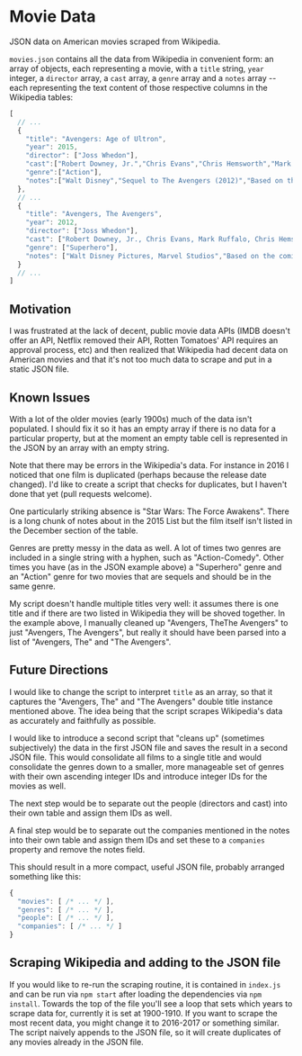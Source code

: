 # Movie Data

JSON data on American movies scraped from Wikipedia.

`movies.json` contains all the data from Wikipedia in convenient form: an array of objects, each representing a movie, with a `title` string, `year` integer, a `director` array, a `cast` array, a `genre` array and a `notes` array -- each representing the text content of those respective columns in the Wikipedia tables:

```javascript
[
  // ...
  {
    "title": "Avengers: Age of Ultron",
    "year": 2015,
    "director": ["Joss Whedon"],
    "cast":["Robert Downey, Jr.","Chris Evans","Chris Hemsworth","Mark Ruffalo"],
    "genre":["Action"],
    "notes":["Walt Disney","Sequel to The Avengers (2012)","Based on the comics of the same name by Stan Lee and Jack Kirby"]
  },
  // ...
  {
    "title": "Avengers, The Avengers",
    "year": 2012,
    "director": ["Joss Whedon"],
    "cast": ["Robert Downey, Jr., Chris Evans, Mark Ruffalo, Chris Hemsworth, Scarlett Johansson, Jeremy Renner, Tom Hiddleston, Clark Gregg, Cobie Smulders, Stellan Skarsgård, Samuel L. Jackson"],
    "genre": ["Superhero"],
    "notes": ["Walt Disney Pictures, Marvel Studios","Based on the comic book of the same name by Stan Lee and Jack Kirby"]
  }
  // ...
]
```

## Motivation

I was frustrated at the lack of decent, public movie data APIs (IMDB doesn't offer an API, Netflix removed their API, Rotten Tomatoes' API requires an approval process, etc) and then realized that Wikipedia had decent data on American movies and that it's not too much data to scrape and put in a static JSON file.

## Known Issues

With a lot of the older movies (early 1900s) much of the data isn't populated. I should fix it so it has an empty array if there is no data for a particular property, but at the moment an empty table cell is represented in the JSON by an array with an empty string.

Note that there may be errors in the Wikipedia's data. For instance in 2016 I noticed that one film is duplicated (perhaps because the release date changed). I'd like to create a script that checks for duplicates, but I haven't done that yet (pull requests welcome).

One particularly striking absence is "Star Wars: The Force Awakens". There is a long chunk of notes about in the 2015 List but the film itself isn't listed in the December section of the table.

Genres are pretty messy in the data as well. A lot of times two genres are included in a single string with a hyphen, such as "Action-Comedy". Other times you have (as in the JSON example above) a "Superhero" genre and an "Action" genre for two movies that are sequels and should be in the same genre.

My script doesn't handle multiple titles very well: it assumes there is one title and if there are two listed in Wikipedia they will be shoved together. In the example above, I manually cleaned up "Avengers, TheThe Avengers" to just "Avengers, The Avengers", but really it should have been parsed into a list of "Avengers, The" and "The Avengers".

## Future Directions

I would like to change the script to interpret `title` as an array, so that it captures the "Avengers, The" and "The Avengers" double title instance mentioned above. The idea being that the script scrapes Wikipedia's data as accurately and faithfully as possible.

I would like to introduce a second script that "cleans up" (sometimes subjectively) the data in the first JSON file and saves the result in a second JSON file. This would consolidate all films to a single title and would consolidate the genres down to a smaller, more manageable set of genres with their own ascending integer IDs and introduce integer IDs for the movies as well.

The next step would be to separate out the people (directors and cast) into their own table and assign them IDs as well.

A final step would be to separate out the companies mentioned in the notes into their own table and assign them IDs and set these to a `companies` property and remove the notes field.

This should result in a more compact, useful JSON file, probably arranged something like this:

```javascript
{
  "movies": [ /* ... */ ],
  "genres": [ /* ... */ ],
  "people": [ /* ... */ ],
  "companies": [ /* ... */ ]
}
```

## Scraping Wikipedia and adding to the JSON file

If you would like to re-run the scraping routine, it is contained in `index.js` and can be run via `npm start` after loading the dependencies via `npm install`. Towards the top of the file you'll see a loop that sets which years to scrape data for, currently it is set at 1900-1910. If you want to scrape the most recent data, you might change it to 2016-2017 or something similar. The script naively appends to the JSON file, so it will create duplicates of any movies already in the JSON file.
